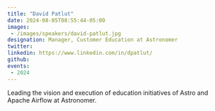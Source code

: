 ```yaml
---
title: "David Patlut"
date: 2024-08-05T08:55:44-05:00
images: 
 - /images/speakers/david-patlut.jpg
designation: Manager, Customer Education at Astronomer
twitter: 
linkedin: https://www.linkedin.com/in/dpatlut/
github: 
events:
 - 2024
---
```


Leading the vision and execution of education initiatives of Astro and Apache Airflow at Astronomer.


